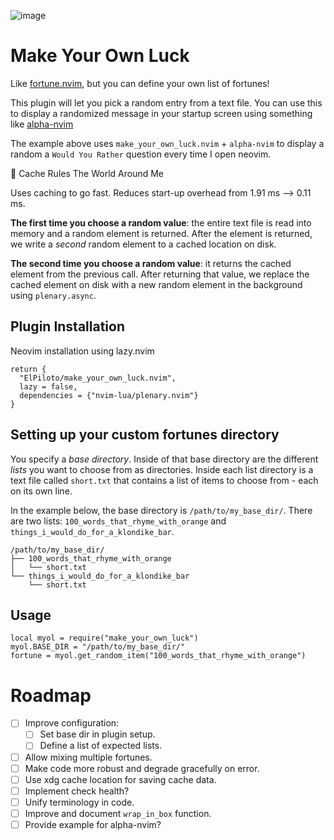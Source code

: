 ![image](https://github.com/ElPiloto/make_your_own_luck.nvim/assets/629190/88b72903-4a0e-45d7-89f5-4cadc1ebb6bd)


# Make Your Own Luck

Like [fortune.nvim](https://github.com/rubiin/fortune.nvim), but you can define your own list of fortunes!

This plugin will let you pick a random entry from a text file. You can use this
to display a randomized message in your startup screen using something like
[alpha-nvim](https://github.com/goolord/alpha-nvim)

The example above uses `make_your_own_luck.nvim` + `alpha-nvim` to display a
random a `Would You Rather` question every time I open neovim.


💸 Cache Rules The World Around Me

Uses caching to go fast. Reduces start-up overhead from 1.91 ms --> 0.11 ms.

**The first time you choose a random value**: the entire
text file is read into memory and a random element is returned. After the
element is returned, we write a _second_ random element to a cached location on
disk.

**The second time you choose a random value**: it returns the cached element
from the previous call. After returning that value, we replace the cached
element on disk with a new random element in the background using
`plenary.async`.

## Plugin Installation

Neovim installation using lazy.nvim

```
return {
  "ElPiloto/make_your_own_luck.nvim",
  lazy = false,
  dependencies = {"nvim-lua/plenary.nvim"}
}
```

## Setting up your custom fortunes directory

You specify a _base directory_. Inside of that base directory are the different
_lists_ you want to choose from as directories. Inside each list directory is a
text file called `short.txt` that contains a list of items to choose from -
each on its own line.

In the example below, the base directory is `/path/to/my_base_dir/`. There are
two lists: `100_words_that_rhyme_with_orange` and
`things_i_would_do_for_a_klondike_bar`.
```
/path/to/my_base_dir/
├── 100_words_that_rhyme_with_orange
│   └── short.txt
└── things_i_would_do_for_a_klondike_bar
    └── short.txt

```

## Usage

```
local myol = require("make_your_own_luck")
myol.BASE_DIR = "/path/to/my_base_dir/" 
fortune = myol.get_random_item("100_words_that_rhyme_with_orange")
```



# Roadmap

- [ ] Improve configuration:
  - [ ] Set base dir in plugin setup.
  - [ ] Define a list of expected lists.
- [ ] Allow mixing multiple fortunes.
- [ ] Make code more robust and degrade gracefully on error.
- [ ] Use xdg cache location for saving cache data.
- [ ] Implement check health?
- [ ] Unify terminology in code.
- [ ] Improve and document `wrap_in_box` function.
- [ ] Provide example for alpha-nvim?
